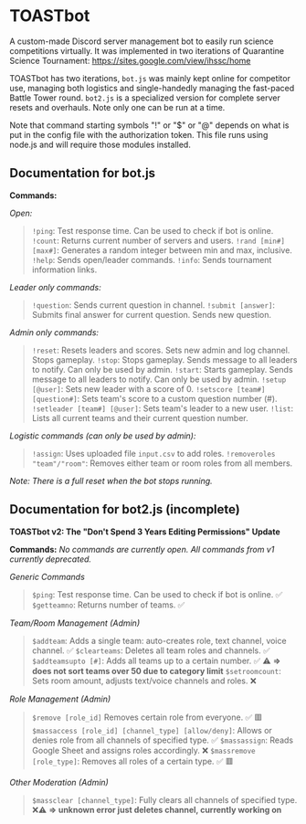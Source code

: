 # TOASTbot
A custom-made Discord server management bot to easily run science competitions virtually. It was implemented in two iterations of Quarantine Science Tournament: https://sites.google.com/view/ihssc/home

TOASTbot has two iterations, `bot.js` was mainly kept online for competitor use, managing both logistics and single-handedly managing the fast-paced Battle Tower round. `bot2.js` is a specialized version for complete server resets and overhauls. Note only one can be run at a time.

Note that command starting symbols "!" or "$" or "@" depends on what is put in the config file with the authorization token. This file runs using node.js and will require those modules installed.

## Documentation for bot.js
**Commands:**

*Open:*
> ``!ping``: Test response time. Can be used to check if bot is online.
> ``!count``: Returns current number of servers and users.
> ``!rand [min#] [max#]``: Generates a random integer between min and max, inclusive.
> ``!help``: Sends open/leader commands.
> ``!info``: Sends tournament information links.

*Leader only commands:*
> ``!question``: Sends current question in channel.
> ``!submit [answer]``: Submits final answer for current question. Sends new question.

*Admin only commands:*
> ``!reset``: Resets leaders and scores. Sets new admin and log channel. Stops gameplay.
> ``!stop``: Stops gameplay. Sends message to all leaders to notify. Can only be used by admin.
> ``!start``: Starts gameplay. Sends message to all leaders to notify. Can only be used by admin.
> ``!setup [@user]``: Sets new leader with a score of 0.
> ``!setscore [team#] [question#]``: Sets team's score to a custom question number (#).
> ``!setleader [team#] [@user]``: Sets team's leader to a new user.
> ``!list``: Lists all current teams and their current question number.

*Logistic commands (can only be used by admin):*
> ``!assign``: Uses uploaded file `input.csv` to add roles.
> ``!removeroles "team"/"room"``: Removes either team or room roles from all members.

*Note: There is a full reset when the bot stops running.*

## Documentation for bot2.js (incomplete)

**__TOASTbot v2: The "Don't Spend 3 Years Editing Permissions" Update__**

**Commands:**
*No commands are currently open. All commands from v1 currently deprecated.*

*Generic Commands*
> ``$ping``: Test response time. Can be used to check if bot is online. :white_check_mark: 
> ``$getteamno``: Returns number of teams. :white_check_mark: 

*Team/Room Management (Admin)*
> ``$addteam``: Adds a single team: auto-creates role, text channel, voice channel. :white_check_mark: 
> ``$clearteams``: Deletes all team roles and channels. :white_check_mark: 
> ``$addteamsupto [#]``: Adds all teams up to a certain number. :white_check_mark: :warning: 
> **=> does not sort teams over 50 due to category limit**
> ``$setroomcount``: Sets room amount, adjusts text/voice channels and roles. :x:

*Role Management (Admin)* 
> ``$remove [role_id]`` Removes certain role from everyone. :white_check_mark: :red_square: 
> ``$massaccess [role_id] [channel_type] [allow/deny]``: Allows or denies role from all channels of specified type. :white_check_mark:
> ``$massassign``: Reads Google Sheet and assigns roles accordingly. :x:
> ``$massremove [role_type]``: Removes all roles of a certain type. :white_check_mark: :red_square: 

*Other Moderation (Admin)*
> ``$massclear [channel_type]``: Fully clears all channels of specified type.  :x::warning: 
> **=> unknown error just deletes channel, currently working on**
